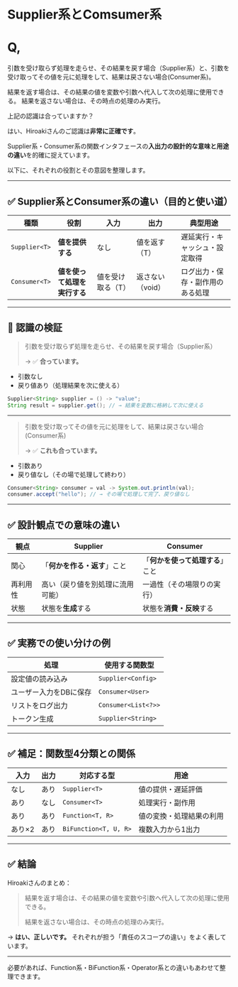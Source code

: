 # Supplier系とComsumer系

# Q,

引数を受け取らず処理を走らせ、その結果を戻す場合（Supplier系）と、引数を受け取ってその値を元に処理をして、結果は戻さない場合(Consumer系)。

結果を返す場合は、その結果の値を変数や引数へ代入して次の処理に使用できる。
結果を返さない場合は、その時点の処理のみ実行。

上記の認識は合っていますか？

はい、Hiroakiさんのご認識は**非常に正確です**。

Supplier系・Consumer系の関数インタフェースの**入出力の設計的な意味と用途の違い**を的確に捉えています。

以下に、それぞれの役割とその意図を整理します。

---

## ✅ Supplier系とConsumer系の違い（目的と使い道）

| 種類 | 役割 | 入力 | 出力 | 典型用途 |
| --- | --- | --- | --- | --- |
| `Supplier<T>` | **値を提供する** | なし | 値を返す（T） | 遅延実行・キャッシュ・設定取得 |
| `Consumer<T>` | **値を使って処理を実行する** | 値を受け取る（T） | 返さない（void） | ログ出力・保存・副作用のある処理 |

---

## 🎯 認識の検証

> 引数を受け取らず処理を走らせ、その結果を戻す場合（Supplier系）
> 
> 
> → ✅ **合っています。**
> 
- 引数なし
- 戻り値あり（処理結果を次に使える）

```java
Supplier<String> supplier = () -> "value";
String result = supplier.get(); // → 結果を変数に格納して次に使える
```

---

> 引数を受け取ってその値を元に処理をして、結果は戻さない場合(Consumer系)
> 
> 
> → ✅ **これも合っています。**
> 
- 引数あり
- 戻り値なし（その場で処理して終わり）

```java
Consumer<String> consumer = val -> System.out.println(val);
consumer.accept("hello"); // → その場で処理して完了、戻り値なし
```

---

## ✅ 設計観点での意味の違い

| 観点 | Supplier | Consumer |
| --- | --- | --- |
| 関心 | 「**何かを作る・返す**」こと | 「**何かを使って処理する**」こと |
| 再利用性 | 高い（戻り値を別処理に流用可能） | 一過性（その場限りの実行） |
| 状態 | 状態を**生成**する | 状態を**消費・反映**する |

---

## ✅ 実務での使い分けの例

| 処理 | 使用する関数型 |
| --- | --- |
| 設定値の読み込み | `Supplier<Config>` |
| ユーザー入力をDBに保存 | `Consumer<User>` |
| リストをログ出力 | `Consumer<List<?>>` |
| トークン生成 | `Supplier<String>` |

---

## ✅ 補足：関数型4分類との関係

| 入力 | 出力 | 対応する型 | 用途 |
| --- | --- | --- | --- |
| なし | あり | `Supplier<T>` | 値の提供・遅延評価 |
| あり | なし | `Consumer<T>` | 処理実行・副作用 |
| あり | あり | `Function<T, R>` | 値の変換・処理結果の利用 |
| あり×2 | あり | `BiFunction<T, U, R>` | 複数入力から1出力 |

---

## ✅ 結論

Hiroakiさんのまとめ：

> 結果を返す場合は、その結果の値を変数や引数へ代入して次の処理に使用できる。
> 
> 
> 結果を返さない場合は、その時点の処理のみ実行。
> 

→ **はい、正しいです。** それぞれが担う「責任のスコープの違い」をよく表しています。

---

必要があれば、Function系・BiFunction系・Operator系との違いもあわせて整理できます。